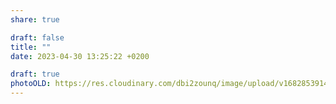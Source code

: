 ```yaml
---
share: true

draft: false
title: ""
date: 2023-04-30 13:25:22 +0200

draft: true
photoOLD: https://res.cloudinary.com/dbi2zounq/image/upload/v1682853914/rjznvklbt5menakrponz.jpg
---
```

